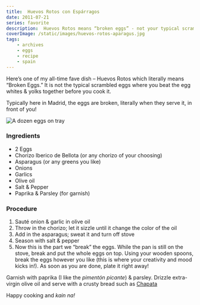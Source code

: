 ```yaml
---
title:  Huevos Rotos con Espárragos
date: 2011-07-21
series: favorite
description:  Huevos Rotos means “broken eggs” - not your typical scrambled eggs.
coverImage: /static/images/huevos-rotos-aparagus.jpg
tags: 
    - archives 
    - eggs  
    - recipe 
    - spain
---
```


Here’s one of my all-time fave dish – Huevos Rotos which literally means “Broken Eggs.” It is not the typical scrambled eggs where you beat the egg whites & yolks together before you cook it.

Typically here in Madrid, the eggs are broken, literally when they serve it, in front of you!

<img src="/static/images/eggs-in-tray.jpg" title="A dozen eggs on tray">

### Ingredients

* 2 Eggs
* Chorizo Iberico de Bellota (or any chorizo of your choosing)
* Asparagus (or any greens you like)
* Onions
* Garlics
* Olive oil
* Salt & Pepper
* Paprika & Parsley (for garnish)

### Procedure

1. Sauté onion & garlic in olive oil
2. Throw in the chorizo; let it sizzle until it change the color of the oil
3. Add in the asparagus; sweat it and turn off stove
4. Season with salt & pepper
5. Now this is the part we “break” the eggs. While the pan is still on the stove, break and put the whole eggs on top. Using your wooden spoons, break the eggs however you like (this is where your creativity and mood kicks in!). As soon as you are done, plate it right away!

Garnish with paprika (I like the _pimentón picante_) & parsley. Drizzle extra-virgin olive oil and serve with a crusty bread such as [Chapata](http://www.wikinoticia.com/cat/cultura-i-ciencia/cuina-i-gastronomia/14016-tipus-de-pa-pa-de-chapata)

Happy cooking and _kain na!_